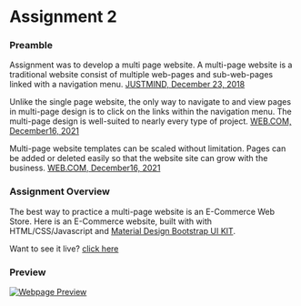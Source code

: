 # Assignment 2

### Preamble

Assignment was to develop a multi page website. A multi-page website is a traditional website consist of multiple web-pages and sub-web-pages linked with a navigation menu. [JUSTMIND, December 23, 2018](https://www.justinmind.com/blog/single-page-vs-multi-page-websites-design-battle/ "JUSTMIND, December 23, 2018")

Unlike the single page website, the only way to navigate to and view pages in multi-page design is to click on the links within the navigation menu. The multi-page design is well-suited to nearly every type of project. [WEB.COM, December16, 2021](https://www.web.com/blog/start/website-design/website-battles--one-page-website-vs-multi-page-website "WEB.COM, December16, 2021")

Multi-page website templates can be scaled without limitation. Pages can be added or deleted easily so that the website site can grow with the business. [WEB.COM, December16, 2021](https://www.web.com/blog/start/website-design/website-battles--one-page-website-vs-multi-page-website "WEB.COM, December16, 2021")

### Assignment Overview

The best way to practice a multi-page website is an E-Commerce Web Store. Here is an E-Commerce website, built with with HTML/CSS/Javascript and [Material Design Bootstrap UI KIT](https://mdbootstrap.com/ "Material Design Bootstrap UI KIT").

Want to see it live? [click here](https://azlaan4.github.io/Learn-MERN/Assignment%2002/index.html "click here")

### Preview

[![Webpage Preview](./assets/imgs/site-preview.png "Webpage Preview")](https://azlaan4.github.io/Learn-MERN/Assignment%2002/index.html "Webpage Preview")